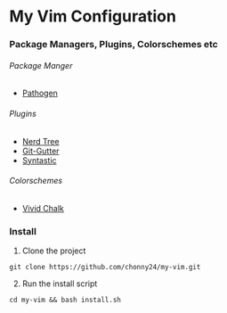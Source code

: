 # My Vim Configuration
### Package Managers, Plugins, Colorschemes etc
###### Package Manger
* [Pathogen](https://github.com/tpope/vim-pathogen)

###### Plugins
* [Nerd Tree](https://github.com/scrooloose/nerdtree)
* [Git-Gutter](https://github.com/airblade/vim-gitgutter)
* [Syntastic](https://github.com/scrooloose/syntastic)

###### Colorschemes
* [Vivid Chalk](https://github.com/tpope/vim-vividchalk)

### Install
1) Clone the project

`git clone https://github.com/chonny24/my-vim.git`

2) Run the install script

`cd my-vim && bash install.sh`
